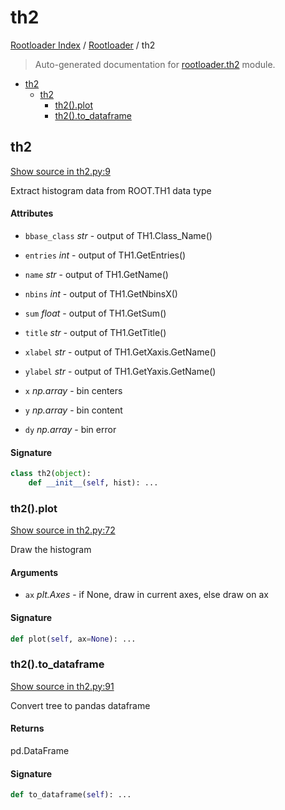 # th2

[Rootloader Index](../README.md#rootloader-index) / [Rootloader](./index.md#rootloader) / th2

> Auto-generated documentation for [rootloader.th2](../../rootloader/th2.py) module.

- [th2](#th2)
  - [th2](#th2-1)
    - [th2().plot](#th2()plot)
    - [th2().to_dataframe](#th2()to_dataframe)

## th2

[Show source in th2.py:9](../../rootloader/th2.py#L9)

Extract histogram data from ROOT.TH1 data type

#### Attributes

- `bbase_class` *str* - output of TH1.Class_Name()
- `entries` *int* - output of TH1.GetEntries()
- `name` *str* - output of TH1.GetName()
- `nbins` *int* - output of TH1.GetNbinsX()
- `sum` *float* - output of TH1.GetSum()
- `title` *str* - output of TH1.GetTitle()
- `xlabel` *str* - output of TH1.GetXaxis.GetName()
- `ylabel` *str* - output of TH1.GetYaxis.GetName()

- `x` *np.array* - bin centers
- `y` *np.array* - bin content
- `dy` *np.array* - bin error

#### Signature

```python
class th2(object):
    def __init__(self, hist): ...
```

### th2().plot

[Show source in th2.py:72](../../rootloader/th2.py#L72)

Draw the histogram

#### Arguments

- `ax` *plt.Axes* - if None, draw in current axes, else draw on ax

#### Signature

```python
def plot(self, ax=None): ...
```

### th2().to_dataframe

[Show source in th2.py:91](../../rootloader/th2.py#L91)

Convert tree to pandas dataframe

#### Returns

pd.DataFrame

#### Signature

```python
def to_dataframe(self): ...
```